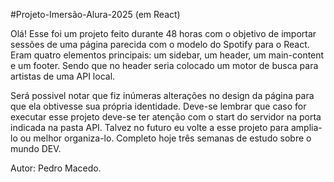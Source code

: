 #Projeto-Imersão-Alura-2025 (em React)

Olá! Esse foi um projeto feito durante 48 horas com o objetivo de importar sessões de uma página parecida com o modelo do Spotify para o React. Eram quatro elementos principais: um sidebar, um header, um main-content e um footer. Sendo que no header seria colocado um motor de busca para artistas de uma API local.

Será possivel notar que fiz inúmeras alterações no design da página para que ela obtivesse sua própria identidade. Deve-se lembrar que caso for executar esse projeto deve-se ter atenção com o start do servidor na porta indicada na pasta API. Talvez no futuro eu volte a esse projeto para amplia-lo ou melhor organiza-lo. Completo hoje três semanas de estudo sobre o mundo DEV.

Autor: Pedro Macedo.
